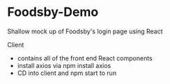 # Foodsby-Demo
Shallow mock up of Foodsby's login page using React

Client
- contains all of the front end React components
- install axios via npm install axios
- CD into client and npm start to run


